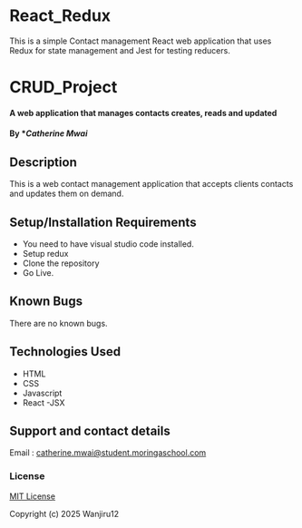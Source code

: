 # React_Redux

This is a simple Contact management React web application that uses Redux for state management and Jest for testing reducers.

# CRUD_Project

#### A web application that manages contacts creates, reads and updated

#### By \*_Catherine Mwai_

## Description

This is a web contact management application that accepts clients contacts and updates them on demand.

## Setup/Installation Requirements

- You need to have visual studio code installed.
- Setup redux
- Clone the repository
- Go Live.

## Known Bugs

There are no known bugs.

## Technologies Used

- HTML
- CSS
- Javascript
- React
  -JSX

## Support and contact details

Email : catherine.mwai@student.moringaschool.com

### License

[MIT License](./LICENSE)

Copyright (c) 2025 Wanjiru12
